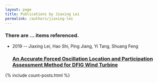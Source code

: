 ```yaml
---
layout: page
title: Publications by Jiaxing Lei
permalink: /authors/jiaxing-lei
---
```


<h3 id="number-posts">There are ... items referenced.</h3>
<ul class="post-list">
<li><span class='post-meta'>2019 -- Jiaxing Lei, Hao Shi, Ping Jiang, Yi Tang, Shuang Feng</span><h3><a class='post-link' href="{{ site.baseurl }}/an-accurate-forced-oscillation-location-and-participation-assessment-method-for-dfig-wind-turbine">An Accurate Forced Oscillation Location and Participation Assessment Method for DFIG Wind Turbine</a></h3></li>

</ul>
{% include count-posts.html %}

